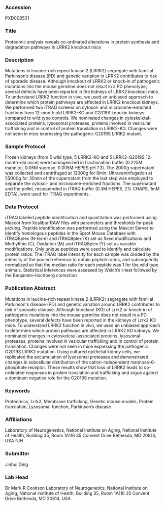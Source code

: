 ### Accession
PXD008531

### Title
Proteomic analysis reveals co-ordinated alterations in protein synthesis and degradation pathways in LRRK2 knockout mice

### Description
Mutations in leucine-rich repeat kinase 2 (LRRK2) segregate with familial Parkinson’s disease (PD) and genetic variation in LRRK2 contributes to risk of sporadic disease. Although knockout of LRRK2 or knock-in of pathogenic mutations into the mouse germline does not result in a PD phenotype, several defects have been reported in the kidneys of LRRK2 knockout mice. To understand LRRK2 function in vivo, we used an unbiased approach to determine which protein pathways are affected in LRRK2 knockout kidneys. We performed two iTRAQ screens on cytosol- and microsome-enriched fractions from 12-month old LRRK2-KO and G2019S knockin kidneys compared to wild type controls. We nominated changes in cytoskeletal-associated proteins, lysosomal proteases, proteins involved in vesicular trafficking and in control of protein translation in LRRK2-KO. Changes were not seen in mice expressing the pathogenic G2019S LRRK2 mutant.

### Sample Protocol
Frozen kidneys (from 5 wild type, 5 LRRK2-KO and 5 LRRK2-G2019S 12-month-old mice) were homogenized in fractionation buffer (0.225M mannitol, 0.05M sucrose, 0.005M HEPES pH 7.3). The 2000g supernatant was collected and centrifuged at 12000g for 8min. Ultracentrifugation at 55000g for 30min of the supernatant from the last step was employed to separate the cytosol- and microsome-enriched fractions. The supernatant and the pellet, resuspended in iTRAQ buffer (0.3M HEPES, 2% CHAPS, 1mM EDTA), were used for iTRAQ experiments.

### Data Protocol
iTRAQ labeled peptide identification and quantitation was performed using Mascot from Xcalibur RAW files with parameters and thresholds for peak picking. Peptide identification was performed using the Mascot Server to identify homologous peptides in the Sprot Mouse Database with iTRAQ8plex (N-term) and iTRAQ8plex (K) set as fixed modifications and Methylthio (C), Oxidation (M) and iTRAQ8plex (Y) set as variable modifications. Only unique peptides were used to identify and calculate protein ratios. The iTRAQ label intensity for each sample was divided by the intensity of the pooled reference to obtain peptide ratios, and subsequently normalized so that the median ratio for each peptide was 1 for the wild type animals. Statistical inferences were assessed by Welch’s t-test followed by the Benjamini-Hochberg correction

### Publication Abstract
Mutations in leucine-rich repeat kinase 2 (LRRK2) segregate with familial Parkinson's disease (PD) and genetic variation around LRRK2 contributes to risk of sporadic disease. Although knockout (KO) of Lrrk2 or knock-in of pathogenic mutations into the mouse germline does not result in a PD phenotype, several defects have been reported in the kidneys of Lrrk2 KO mice. To understand LRRK2 function in vivo, we used an unbiased approach to determine which protein pathways are affected in LRRK2 KO kidneys. We nominated changes in cytoskeletal-associated proteins, lysosomal proteases, proteins involved in vesicular trafficking and in control of protein translation. Changes were not seen in mice expressing the pathogenic G2019S LRRK2 mutation. Using cultured epithelial kidney cells, we replicated the accumulation of lysosomal proteases and demonstrated changes in subcellular distribution of the cation-independent mannose-6-phosphate receptor. These results show that loss of LRRK2 leads to co-ordinated responses in protein translation and trafficking and argue against a dominant negative role for the G2019S mutation.

### Keywords
Proteomics, Lrrk2, Membrane trafficking, Genetic mouse models, Protein translation, Lysosomal function, Parkinson’s disease

### Affiliations
Laboratory of Neurogenetics, National Institute on Aging, National Institute of Health, Building 35, Room 1A116 35 Convent Drive Bethesda, MD 20814, USA
NIH

### Submitter
Jinhui Ding

### Lab Head
Dr Mark R Cookson
Laboratory of Neurogenetics, National Institute on Aging, National Institute of Health, Building 35, Room 1A116 35 Convent Drive Bethesda, MD 20814, USA


